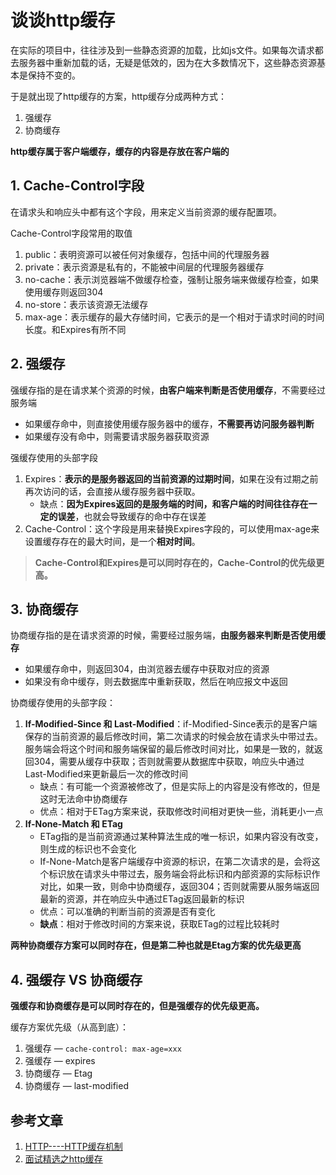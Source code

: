 # 谈谈http缓存

在实际的项目中，往往涉及到一些静态资源的加载，比如js文件。如果每次请求都去服务器中重新加载的话，无疑是低效的，因为在大多数情况下，这些静态资源基本是保持不变的。

于是就出现了http缓存的方案，http缓存分成两种方式：

1. 强缓存
2. 协商缓存

**http缓存属于客户端缓存，缓存的内容是存放在客户端的**



## 1. Cache-Control字段

在请求头和响应头中都有这个字段，用来定义当前资源的缓存配置项。

Cache-Control字段常用的取值

1. public：表明资源可以被任何对象缓存，包括中间的代理服务器
2. private：表示资源是私有的，不能被中间层的代理服务器缓存
3. no-cache：表示浏览器端不做缓存检查，强制让服务端来做缓存检查，如果使用缓存则返回304
4. no-store：表示该资源无法缓存
5. max-age：表示缓存的最大存储时间，它表示的是一个相对于请求时间的时间长度。和Expires有所不同



## 2. 强缓存

强缓存指的是在请求某个资源的时候，**由客户端来判断是否使用缓存**，不需要经过服务端

- 如果缓存命中，则直接使用缓存服务器中的缓存，**不需要再访问服务器判断**
- 如果缓存没有命中，则需要请求服务器获取资源

强缓存使用的头部字段

1. Expires：**表示的是服务器返回的当前资源的过期时间**，如果在没有过期之前再次访问的话，会直接从缓存服务器中获取。
   - 缺点：**因为Expires返回的是服务端的时间，和客户端的时间往往存在一定的误差**，也就会导致缓存的命中存在误差
2. Cache-Control：这个字段是用来替换Expires字段的，可以使用max-age来设置缓存存在的最大时间，是一个**相对时间**。

> **Cache-Control和Expires是可以同时存在的，Cache-Control的优先级更高。**



## 3. 协商缓存

协商缓存指的是在请求资源的时候，需要经过服务端，**由服务器来判断是否使用缓存**

- 如果缓存命中，则返回304，由浏览器去缓存中获取对应的资源
- 如果没有命中缓存，则去数据库中重新获取，然后在响应报文中返回

协商缓存使用的头部字段：

1. **If-Modified-Since 和 Last-Modified**：if-Modified-Since表示的是客户端保存的当前资源的最后修改时间，第二次请求的时候会放在请求头中带过去。服务端会将这个时间和服务端保留的最后修改时间对比，如果是一致的，就返回304，需要从缓存中获取；否则就需要从数据库中获取，响应头中通过Last-Modified来更新最后一次的修改时间
   - 缺点：有可能一个资源被修改了，但是实际上的内容是没有修改的，但是这时无法命中协商缓存
   - 优点：相对于ETag方案来说，获取修改时间相对更快一些，消耗更小一点
2. **If-None-Match 和 ETag**
   - ETag指的是当前资源通过某种算法生成的唯一标识，如果内容没有改变，则生成的标识也不会变化
   - If-None-Match是客户端缓存中资源的标识，在第二次请求的是，会将这个标识放在请求头中带过去，服务端会将此标识和内部资源的实际标识作对比，如果一致，则命中协商缓存，返回304；否则就需要从服务端返回最新的资源，并在响应头中通过ETag返回最新的标识
   - 优点：可以准确的判断当前的资源是否有变化
   - **缺点**：相对于修改时间的方案来说，获取ETag的过程比较耗时



**两种协商缓存方案可以同时存在，但是第二种也就是Etag方案的优先级更高**



## 4. 强缓存 VS 协商缓存

**强缓存和协商缓存是可以同时存在的，但是强缓存的优先级更高。**

缓存方案优先级（从高到底）：

1. 强缓存 — `cache-control: max-age=xxx`
2. 强缓存 — expires
3. 协商缓存 — Etag
4. 协商缓存 — last-modified



## 参考文章

1. [HTTP----HTTP缓存机制](https://juejin.im/post/5a1d4e546fb9a0450f21af23)
2. [面试精选之http缓存](https://juejin.im/post/5b3c87386fb9a04f9a5cb037#heading-2)

